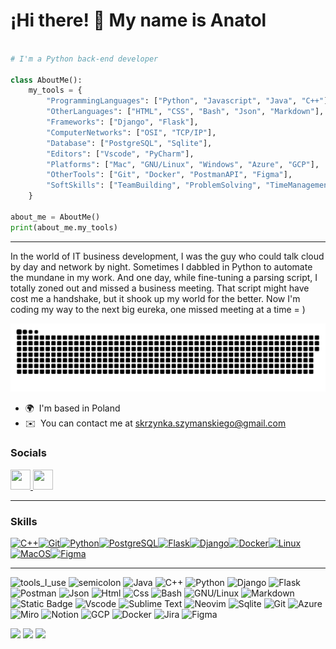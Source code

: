 ¡Hi there! 👋 My name is Anatol
=======================

```python

# I'm a Python back-end developer

class AboutMe():
    my_tools = {
        "ProgrammingLanguages": ["Python", "Javascript", "Java", "C++"],
        "OtherLanguages": ["HTML", "CSS", "Bash", "Json", "Markdown"],
        "Frameworks": ["Django", "Flask"],
        "ComputerNetworks": ["OSI", "TCP/IP"],
        "Database": ["PostgreSQL", "Sqlite"],
        "Editors": ["Vscode", "PyCharm"],
        "Platforms": ["Mac", "GNU/Linux", "Windows", "Azure", "GCP"],
        "OtherTools": ["Git", "Docker", "PostmanAPI", "Figma"],
        "SoftSkills": ["TeamBuilding", "ProblemSolving", "TimeManagement", "AttentionToDetail"],
    }

about_me = AboutMe()
print(about_me.my_tools)

```
---

In the world of IT business development, I was the guy who could talk cloud by day and network by night. Sometimes I dabbled in Python to automate the mundane in my work. And one day, while fine-tuning a parsing script, I totally zoned out and missed a business meeting. That script might have cost me a handshake, but it shook up my world for the better. Now I'm coding my way to the next big eureka, one missed meeting at a time = )
<p align="center">
 <img width="550" src="assets/github-snake.svg" alt="snake"/>
</p>

* 🌍  I'm based in Poland
* ✉️  You can contact me at [skrzynka.szymanskiego@gmail.com](mailto:skrzynka.szymanskiego@gmail.com)


### Socials

<p align="left"> <a href="https://www.github.com/halbtonjazz" target="_blank" rel="noreferrer"> <picture> <source media="(prefers-color-scheme: dark)" srcset="https://raw.githubusercontent.com/danielcranney/readme-generator/main/public/icons/socials/github-dark.svg" /> <source media="(prefers-color-scheme: light)" srcset="https://raw.githubusercontent.com/danielcranney/readme-generator/main/public/icons/socials/github.svg" /> <img src="https://raw.githubusercontent.com/danielcranney/readme-generator/main/public/icons/socials/github.svg" width="32" height="32" /> </picture> </a> <a href="https://www.linkedin.com/in/anatol-szymanski" target="_blank" rel="noreferrer"> <picture> <source media="(prefers-color-scheme: dark)" srcset="https://raw.githubusercontent.com/danielcranney/readme-generator/main/public/icons/socials/linkedin-dark.svg" /> <source media="(prefers-color-scheme: light)" srcset="https://raw.githubusercontent.com/danielcranney/readme-generator/main/public/icons/socials/linkedin.svg" /> <img src="https://raw.githubusercontent.com/danielcranney/readme-generator/main/public/icons/socials/linkedin.svg" width="32" height="32" /> </picture> </a></p>

-------------------------------

### Skills

<p align="left">
<a href="https://docs.microsoft.com/en-us/cpp/?view=msvc-170" target="_blank" rel="noreferrer"><img src="https://raw.githubusercontent.com/danielcranney/readme-generator/main/public/icons/skills/cplusplus-colored.svg" width="36" height="36" alt="C++" /></a><a href="https://git-scm.com/" target="_blank" rel="noreferrer"><img src="https://raw.githubusercontent.com/danielcranney/readme-generator/main/public/icons/skills/git-colored.svg" width="36" height="36" alt="Git" /></a><a href="https://www.python.org/" target="_blank" rel="noreferrer"><img src="https://raw.githubusercontent.com/danielcranney/readme-generator/main/public/icons/skills/python-colored.svg" width="36" height="36" alt="Python" /></a><a href="https://www.postgresql.org/" target="_blank" rel="noreferrer"><img src="https://raw.githubusercontent.com/danielcranney/readme-generator/main/public/icons/skills/postgresql-colored.svg" width="36" height="36" alt="PostgreSQL" /></a><a href="https://flask.palletsprojects.com/en/2.0.x/" target="_blank" rel="noreferrer"><img src="https://raw.githubusercontent.com/danielcranney/readme-generator/main/public/icons/skills/flask-colored.svg" width="36" height="36" alt="Flask" /></a><a href="https://www.djangoproject.com/" target="_blank" rel="noreferrer"><img src="https://raw.githubusercontent.com/danielcranney/readme-generator/main/public/icons/skills/django-colored.svg" width="36" height="36" alt="Django" /></a><a href="https://www.docker.com/" target="_blank" rel="noreferrer"><img src="https://raw.githubusercontent.com/danielcranney/readme-generator/main/public/icons/skills/docker-colored.svg" width="36" height="36" alt="Docker" /></a><a href="https://www.linux.org" target="_blank" rel="noreferrer"><img src="https://raw.githubusercontent.com/danielcranney/readme-generator/main/public/icons/skills/linux-colored.svg" width="36" height="36" alt="Linux" /></a><a href="https://apple.com" target="_blank" rel="noreferrer"><img src="https://raw.githubusercontent.com/danielcranney/readme-generator/main/public/icons/skills/macos-colored.svg" width="36" height="36" alt="MacOS" /></a><a href="https://www.figma.com/" target="_blank" rel="noreferrer"><img src="https://raw.githubusercontent.com/danielcranney/readme-generator/main/public/icons/skills/figma-colored.svg" width="36" height="36" alt="Figma" /></a>
</p>

<hr></hr>

![tools_I_use](https://img.shields.io/badge/-%F0%9F%9A%80%20Tools%20I%20use-orange)
![semicolon](https://img.shields.io/badge/-%3A-orange)
![Java](https://img.shields.io/badge/Java-ED8B00?style=flat&logo=java&logoColor=white)
![C++](https://img.shields.io/badge/C%2B%2B-00599C?style=flat&logo=c%2B%2B&logoColor=white)
![Python](https://img.shields.io/badge/Python-FFD43B?style=flat&logo=python&logoColor=darkgreen)
![Django](https://img.shields.io/badge/Django-FFA400?logo=Django)
![Flask](https://img.shields.io/badge/Flask-E7003E?logo=Flask)
![Postman](https://img.shields.io/badge/%20Postman%20API-B365D4?logo=Postman)
![Json](https://img.shields.io/badge/json-5E5C5C?style=flat&logo=json&logoColor=white)
![Html](https://img.shields.io/badge/HTML5-E34F26?style=flat&logo=html5&logoColor=white)
![Css](https://img.shields.io/badge/CSS3-1572B6?style=flat&logo=css3&logoColor=white)
![Bash](https://img.shields.io/badge/GNU%20Bash-4EAA25?style=flat&logo=GNU%20Bash&logoColor=white)
![GNU/Linux](https://img.shields.io/badge/Linux-FCC624?style=flat&logo=linux&logoColor=black)
![Markdown](https://img.shields.io/badge/Markdown-000000?style=flat&logo=markdown&logoColor=white)
![Static Badge](https://img.shields.io/badge/%20PyCharm-BAF300?logo=PyCharm)
![Vscode](https://img.shields.io/badge/Visual_Studio_Code-0078D4?style=flat&logo=visual%20studio%20code&logoColor=white)
![Sublime Text](https://img.shields.io/badge/sublime_text-%23575757.svg?&style=flat&logo=sublime-text&logoColor=important)
![Neovim](https://img.shields.io/badge/NeoVim-%2357A143.svg?&style=flat&logo=neovim&logoColor=white)
![Sqlite](https://img.shields.io/badge/SQLite-07405E?style=flat&logo=sqlite&logoColor=white)
![Git](https://img.shields.io/badge/GIT-E44C30?style=flat&logo=git&logoColor=white)
![Azure](https://img.shields.io/badge/Microsoft%20Azure-4F4FD9?logo=Microsoft%20Azure)
![Miro](https://img.shields.io/badge/Miro-D5F5DA?logo=miro)
![Notion](https://img.shields.io/badge/Notion-595F5E?logo=notion)
![GCP](https://img.shields.io/badge/Google%20Cloud%20Platform-FF6200?logo=Google%20Cloud)
![Docker](https://img.shields.io/badge/Docker-660BAB?logo=docker)
![Jira](https://img.shields.io/badge/Jira-1B1BB3?logo=Jira)
![Figma](https://img.shields.io/badge/Figma-F24E1E?style=flat&logo=figma&logoColor=white)


![](http://github-profile-summary-cards.vercel.app/api/cards/profile-details?username=halbtonjazz&theme=vision_friendly_dark)
![](http://github-profile-summary-cards.vercel.app/api/cards/stats?username=halbtonjazz&theme=vision_friendly_dark)
![](http://github-profile-summary-cards.vercel.app/api/cards/productive-time?username=halbtonjazz&theme=vision_friendly_dark&utcOffset=8)








